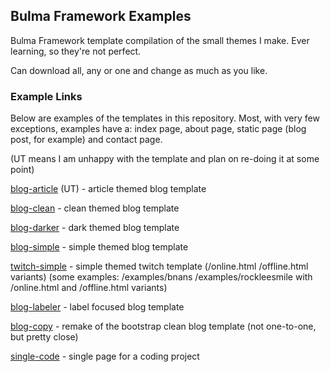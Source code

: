 ## Bulma Framework Examples

Bulma Framework template compilation of the small themes I make. Ever learning, so they're not perfect.

Can download all, any or one and change as much as you like.

### Example Links

Below are examples of the templates in this repository. Most, with very few exceptions, examples have a: index page, about page, static page (blog post, for example) and contact page.

(UT means I am unhappy with the template and plan on re-doing it at some point)

[blog-article](https://plasticneko.github.io/bulma-blog-article/) (UT) - article themed blog template

[blog-clean](https://plasticneko.github.io/bulma-blog-clean/) - clean themed blog template

[blog-darker](https://plasticneko.github.io/bulma-blog-darker/) - dark themed blog template

[blog-simple](https://plasticneko.github.io/bulma-blog-simple/) - simple themed blog template

[twitch-simple](https://plasticneko.github.io/bulma-twitch-simple) - simple themed twitch template (/online.html /offline.html variants) (some examples: /examples/bnans /examples/rockleesmile with /online.html and /offline.html variants)

[blog-labeler](https://plasticneko.github.io/bulma-blog-labeler/) - label focused blog template

[blog-copy](https://plasticneko.github.io/bulma-blog-copy/) - remake of the bootstrap clean blog template (not one-to-one, but pretty close)

[single-code](https://plasticneko.github.io/bulma-single-code/) - single page for a coding project

